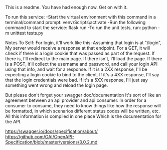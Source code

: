 This is a readme. You have had enough now. Get on with it.

To run this service:
-Start the virtual environment with this command in a terminal/command prompt: venv\Scripts\activate 
-Run the following command to start the service: flask run
-To run the unit tests, run: python -m unittest tests.py

Notes To Self:
For login, it'll work like this:
Assuming that login is at "/login", My server would receive a response at that endpoint. For a GET, it will check if there is a login cookie that was passed as part of the request. If there is, I'll redirect to the main page. If there isn't, I'll load the page. If there is a POST, it'll collect the username and password, and call your login API using that info, and wait for a response.
If it is a 2XX response, I'll be expecting a login cookie to bind to the client. If it's a 4XX response, I'll say that the login credentials were bad. If it's a 5XX response, I'll just say something went wrong and reload the login page.

But please don't forget your swagger doc/documentation
It's sort of like an agreement between an api provider and api consumer.
In order for a consumer to consume, they need to know things like how the response will be formatted, in which scenarios different status codes will be written, etc.
All this information is compiled in one place
Which is the documentation for the API.

https://swagger.io/docs/specification/about/
https://github.com/OAI/OpenAPI-Specification/blob/master/versions/3.0.2.md
